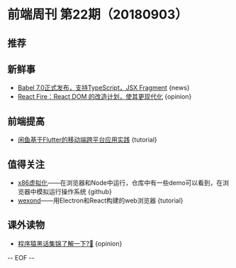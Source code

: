 # 前端周刊 第22期（20180903）

## 推荐

## 新鲜事

- [Babel 7.0正式发布，支持TypeScript，JSX Fragment](https://mp.weixin.qq.com/s/P8SUIQB5nUGc4A_BzYCMMA) {news}
- [React Fire：React DOM 的改造计划，使其更现代化](https://mp.weixin.qq.com/s/sGBd0ql50VleJILxxjQ4Zg) {opinion}

## 前端提高

- [闲鱼基于Flutter的移动端跨平台应用实践](https://mp.weixin.qq.com/s/RiWzt4WTrCVX__AO6mNkVQ) {tutorial}

## 值得关注

- [x86虚拟化](https://github.com/copy/v86)——在浏览器和Node中运行，仓库中有一些demo可以看到，在浏览器中模拟运行操作系统 {github}
- [wexond](https://github.com/wexond/wexond)——用Electron和React构建的web浏览器 {tutorial}
## 课外读物

- [程序猿黑话集锦了解一下?🤣](https://mp.weixin.qq.com/s/pYhIo8Dp4g_aIcamSNPPEg)  {opinion}

[//]: # (分类图标
    新闻 {news}
    视频 {video}
    教程 {tutorial}
    代码 {code}
    演示 {demo}
    观点 {opinion}
    技巧 {tips}
    工具 {tools}
    书籍 {book}
    文档 {doc}
    GayHub {github}
    规范 {w3c}
    规范 {mdn}
    Three.js {threejs}
  )

-- EOF --
